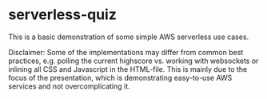 # serverless-quiz

This is a basic demonstration of some simple AWS serverless use cases.

Disclaimer: Some of the implementations may differ from common best practices, e.g. polling the current highscore vs. working with websockets or inlining all CSS and Javascript in the HTML-file. This is mainly due to the focus of the presentation, which is demonstrating easy-to-use AWS services and not overcomplicating it.

